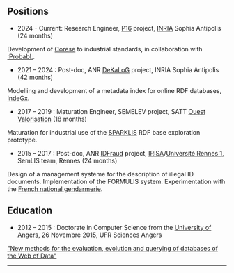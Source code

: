 ## Positions

- 2024 - Current: Research Engineer, [P16](https://p16.inria.fr/) project, [INRIA](https://www.inria.fr/fr) Sophia Antipolis (24 months)

Development of [Corese](https://github.com/corese-stack) to industrial standards, in collaboration with [:Probabl.](https://probabl.ai/).

- 2021 – 2024 : Post-doc, ANR [DeKaLoG](https://dekalog.univ-nantes.fr/) project, INRIA Sophia Antipolis (42 months)

Modelling and development of a metadata index for online RDF databases, [IndeGx](https://github.com/Wimmics/IndeGx).

- 2017 – 2019 : Maturation Engineer, SEMELEV project, SATT [Ouest Valorisation](https://www.ouest-valorisation.fr/) (18 months)

Maturation for industrial use of the [SPARKLIS](http://www.irisa.fr/LIS/ferre/sparklis/) RDF base exploration prototype.

- 2015 – 2017 : Post-doc, ANR [IDFraud](http://idfraud.fr/) project, [IRISA](https://www.irisa.fr/)/[Université Rennes 1](https://www.univ-rennes.fr/), SemLIS team, Rennes (24 months)

Design of a management systeme for the description of illegal ID documents. Implementation of the FORMULIS system. Experimentation with the [French national gendarmerie](https://www.gendarmerie.interieur.gouv.fr/pjgn/institut-de-recherche-criminelle-de-la-gendarmerie-nationale).

## Education

- 2012 – 2015 : Doctorate in Computer Science from the [University of Angers](https://www.univ-angers.fr/fr/index.html/), 26 Novembre 2015, UFR Sciences
Angers  

["New methods for the evaluation, evolution and querying of databases of the Web of Data"](https://theses.fr/2015ANGE0007)

---